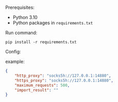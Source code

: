 
Prerequisites:

- Python 3.10
- Python packages in `requirements.txt`

Run command:
```shell
pip install -r requirements.txt
```

Config:

example:

```json
{
    "http_proxy": "socks5h://127.0.0.1:14880",
    "https_proxy": "socks5h://127.0.0.1:14880",
    "maximum_requests": 500,
    "import_result": ""
}
```